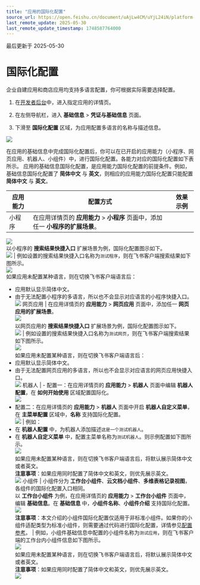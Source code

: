 ```yaml
---
title: "应用的国际化配置"
source_url: https://open.feishu.cn/document/uAjLw4CM/uYjL24iN/platform-overveiw/develop-process/multi-lingual-app-details
last_remote_update: 2025-05-30
last_remote_update_timestamp: 1748587764000
---
```

最后更新于 2025-05-30

# 国际化配置

企业自建应用和商店应用均支持多语言配置，你可根据实际需要选择配置。

1. 在[开发者后台](https://open.feishu.cn/app)中，进入指定应用的详情页。

2. 在左侧导航栏，进入 **基础信息** > **凭证与基础信息** 页面。

3. 下滑至 **国际化配置** 区域，为应用配置多语言的名称与描述信息。

![](https://sf3-cn.feishucdn.com/obj/open-platform-opendoc/76cffdb84325441565bbd8813bfc753d_fnbh5q0B1O.png?height=1142&lazyload=true&maxWidth=600&width=1780)

在应用的基础信息中完成国际化配置后，你可以在已开启的应用能力（小程序、网页应用、机器人、小组件）中，进行国际化配置。各能力对应的国际化配置如下表所示。
应用的基础信息国际化配置，是应用能力国际化配置的前提条件。例如，基础信息国际化配置了 **简体中文** 与 **英文**，则相应的应用能力国际化配置只能配置 **简体中文** 与 **英文**。

应用能力 | 配置方式 | 效果示例
--- | --- | ---
小程序 | 在应用详情页的 **应用能力** > **小程序** 页面中，添加任一 **小程序的扩展场景**。  
![](https://sf3-cn.feishucdn.com/obj/open-platform-opendoc/89a959ab9ee11a39fb3995dea2c16bf7_kVntotkcsl.png?height=684&lazyload=true&width=1678)  
以小程序的 **搜索结果快捷入口** 扩展场景为例，国际化配置图示如下。  
![](https://sf3-cn.feishucdn.com/obj/open-platform-opendoc/202f7984e539d8482cb042dee670ef8e_OS6GChjK2S.png?height=1238&lazyload=true&width=1704) | 例如设置的搜索结果快捷入口名称为`测试程序`，则在飞书客户端搜索结果如下图所示。  
![](https://sf3-cn.feishucdn.com/obj/open-platform-opendoc/d9d6a8f3f501fd07cad5779f85f99ee0_t718lideFQ.png?height=606&lazyload=true&width=2004)  
如果应用未配置某种语言，则在切换飞书客户端语言后：  
- 应用默认显示简体中文。  
- 由于无法配置小程序的多语言，所以也不会显示对应语言的小程序快捷入口。  
![](https://sf3-cn.feishucdn.com/obj/open-platform-opendoc/5b56b3f165b1154d2a85de7d150624f6_kPh5sezWMw.png?height=486&lazyload=true&width=2008)
网页应用 | 在应用详情页的 **应用能力** > **网页应用** 页面中，添加任一 **网页应用的扩展场景**。  
![](https://sf3-cn.feishucdn.com/obj/open-platform-opendoc/e76caf5810f0418f05a7a556dab230e5_R8WVnZaLPz.png?height=680&lazyload=true&width=1696)  
以网页应用的 **搜索结果快捷入口** 扩展场景为例，国际化配置图示如下。  
![](https://sf3-cn.feishucdn.com/obj/open-platform-opendoc/2b9cf4370003172c3bfe5d6820dd3ca1_Ap9E74BDrQ.png?height=1248&lazyload=true&width=1692) | 例如设置的搜索结果快捷入口名称为`测试网页`，则在飞书客户端搜索结果如下图所示。  
![](https://sf3-cn.feishucdn.com/obj/open-platform-opendoc/d82c9c8c28a8676159ff57a1ba23c811_nHFbxBcAOA.png?height=592&lazyload=true&width=1922)  
如果应用未配置某种语言，则在切换飞书客户端语言后：  
- 应用默认显示简体中文。  
- 由于无法配置网页应用的多语言，所以也不会显示对应语言的网页应用快捷入口。  
![](https://sf3-cn.feishucdn.com/obj/open-platform-opendoc/5b56b3f165b1154d2a85de7d150624f6_9P9giPnvu6.png?height=486&lazyload=true&width=2008)
机器人 | - 配置一：在应用详情页的 **应用能力** > **机器人** 页面中编辑 **机器人配置**，在 **如何开始使用** 区域配置国际化。  
  ![](https://sf3-cn.feishucdn.com/obj/open-platform-opendoc/a69e253fddbc6607bd3be853ea8e706b_TFRRmi7uMy.png?height=1282&lazyload=true&width=2200)  
- 配置二：在应用详情页的 **应用能力** > **机器人** 页面中开启 **机器人自定义菜单**，在 **主菜单配置** 区域中，**名称** 支持国际化配置。  
     ![](https://sf3-cn.feishucdn.com/obj/open-platform-opendoc/15e1dfcb84dddf64e5ebf3af656d7b2d_jQ4eX5QKyl.png?height=1178&lazyload=true&width=1562) | 例如：  
- 在 **机器人配置** 中，为机器人添加描述`这是一个测试机器人`。  
- 在 **机器人自定义菜单** 中，配置主菜单名称为`测试机器人`。则示例配置如下图所示。  
![](https://sf3-cn.feishucdn.com/obj/open-platform-opendoc/78dffe409726149b7a4f169bc9a2ef27_gkw1pJZrxJ.png?height=1574&lazyload=true&width=1848)  
如果应用未配置某种语言，则在切换飞书客户端语言后，将默认展示简体中文或者英文。  
**注意事项**：如果应用同时配置了简体中文和英文，则优先展示英文。    
![](https://sf3-cn.feishucdn.com/obj/open-platform-opendoc/3a39f4f49cca2bdab1147357981f682b_71khXfi2LN.png?height=1592&lazyload=true&width=1852)
小组件 | 小组件分为 **工作台小组件**、**云文档小组件**、**多维表格记录视图**，各组件的国际化配置入口相同。  
以 **工作台小组件** 为例，在应用详情页的 **应用能力** > **工作台小组件** 页面中，编辑 **基础信息**。在 **基础信息** 中，**小组件名称**、**小组件介绍** 支持国际化配置。  
![](https://sf3-cn.feishucdn.com/obj/open-platform-opendoc/cfe4a102869347a7995a5996af57560a_nnp6sH3wru.png?height=918&lazyload=true&width=1716)  
**注意事项**：本文介绍的小组件国际化配置仅适用于非标准小组件。如果你的小组件适配类型为标准小组件，则需要通过代码进行国际化配置，详情参见[配置参考](https://open.feishu.cn/document/uAjLw4CM/uYjL24iN/block/block-frame/config)。 | 例如，小组件基础信息中配置的小组件名称为`测试应用`，则在飞书客户端的工作台内小组件信息如下图所示。  
![](https://sf3-cn.feishucdn.com/obj/open-platform-opendoc/7f26939c8779a3f26230e57657bc5802_uob4scF3nG.png?height=328&lazyload=true&width=876)  
如果应用未配置某种语言，则在切换飞书客户端语言后，将默认展示简体中文或者英文。  
**注意事项**：如果应用同时配置了简体中文和英文，则优先展示英文。   
![](https://sf3-cn.feishucdn.com/obj/open-platform-opendoc/c4d27e6f02bd41159b56012cfc857633_HCGhcuuBoi.png?height=346&lazyload=true&width=878)
